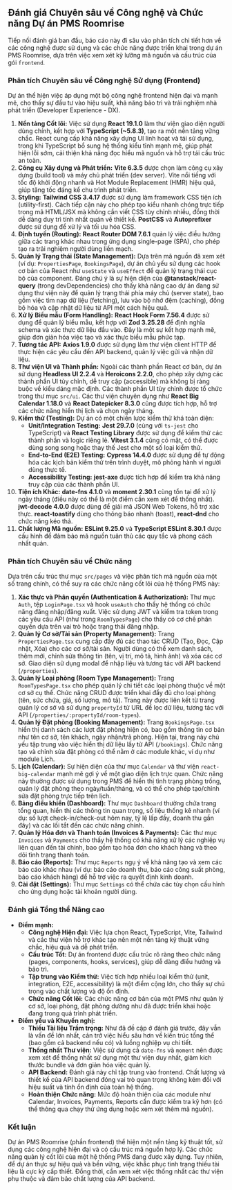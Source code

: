## Đánh giá Chuyên sâu về Công nghệ và Chức năng Dự án PMS Roomrise

Tiếp nối đánh giá ban đầu, báo cáo này đi sâu vào phân tích chi tiết hơn về các công nghệ được sử dụng và các chức năng được triển khai trong dự án PMS Roomrise, dựa trên việc xem xét kỹ lưỡng mã nguồn và cấu trúc của gói `frontend`.

### Phân tích Chuyên sâu về Công nghệ Sử dụng (Frontend)

Dự án thể hiện việc áp dụng một bộ công nghệ frontend hiện đại và mạnh mẽ, cho thấy sự đầu tư vào hiệu suất, khả năng bảo trì và trải nghiệm nhà phát triển (Developer Experience - DX).

1.  **Nền tảng Cốt lõi:** Việc sử dụng **React 19.1.0** làm thư viện giao diện người dùng chính, kết hợp với **TypeScript (~5.8.3)**, tạo ra một nền tảng vững chắc. React cung cấp khả năng xây dựng UI linh hoạt và tái sử dụng, trong khi TypeScript bổ sung hệ thống kiểu tĩnh mạnh mẽ, giúp phát hiện lỗi sớm, cải thiện khả năng đọc hiểu mã nguồn và hỗ trợ tái cấu trúc an toàn.
2.  **Công cụ Xây dựng và Phát triển:** **Vite 6.3.5** được chọn làm công cụ xây dựng (build tool) và máy chủ phát triển (dev server). Vite nổi tiếng với tốc độ khởi động nhanh và Hot Module Replacement (HMR) hiệu quả, giúp tăng tốc đáng kể chu trình phát triển.
3.  **Styling:** **Tailwind CSS 3.4.17** được sử dụng làm framework CSS tiện ích (utility-first). Cách tiếp cận này cho phép tạo kiểu nhanh chóng trực tiếp trong mã HTML/JSX mà không cần viết CSS tùy chỉnh nhiều, đồng thời dễ dàng duy trì tính nhất quán về thiết kế. **PostCSS** và **Autoprefixer** được sử dụng để xử lý và tối ưu hóa CSS.
4.  **Định tuyến (Routing):** **React Router DOM 7.6.1** quản lý việc điều hướng giữa các trang khác nhau trong ứng dụng single-page (SPA), cho phép tạo ra trải nghiệm người dùng liền mạch.
5.  **Quản lý Trạng thái (State Management):** Dựa trên mã nguồn đã xem xét (ví dụ: `PropertiesPage`, `BookingsPage`), dự án chủ yếu sử dụng các hook cơ bản của React như `useState` và `useEffect` để quản lý trạng thái cục bộ của component. Đáng chú ý là sự hiện diện của **@tanstack/react-query** (trong devDependencies) cho thấy khả năng cao dự án đang sử dụng thư viện này để quản lý trạng thái phía máy chủ (server state), bao gồm việc tìm nạp dữ liệu (fetching), lưu vào bộ nhớ đệm (caching), đồng bộ hóa và cập nhật dữ liệu từ API một cách hiệu quả.
6.  **Xử lý Biểu mẫu (Form Handling):** **React Hook Form 7.56.4** được sử dụng để quản lý biểu mẫu, kết hợp với **Zod 3.25.28** để định nghĩa schema và xác thực dữ liệu đầu vào. Đây là một sự kết hợp mạnh mẽ, giúp đơn giản hóa việc tạo và xác thực biểu mẫu phức tạp.
7.  **Tương tác API:** **Axios 1.9.0** được sử dụng làm thư viện client HTTP để thực hiện các yêu cầu đến API backend, quản lý việc gửi và nhận dữ liệu.
8.  **Thư viện UI và Thành phần:** Ngoài các thành phần React cơ bản, dự án sử dụng **Headless UI 2.2.4** và **Heroicons 2.2.0**, cho phép xây dựng các thành phần UI tùy chỉnh, dễ truy cập (accessible) mà không bị ràng buộc về kiểu dáng mặc định. Các thành phần UI tùy chỉnh được tổ chức trong thư mục `src/ui`. Các thư viện chuyên dụng như **React Big Calendar 1.18.0** và **React Datepicker 8.3.0** cũng được tích hợp, hỗ trợ các chức năng hiển thị lịch và chọn ngày tháng.
9.  **Kiểm thử (Testing):** Dự án có một chiến lược kiểm thử khá toàn diện: 
    *   **Unit/Integration Testing:** **Jest 29.7.0** (cùng với `ts-jest` cho TypeScript) và **React Testing Library** được sử dụng để kiểm thử các thành phần và logic riêng lẻ. **Vitest 3.1.4** cũng có mặt, có thể được dùng song song hoặc thay thế Jest cho một số loại kiểm thử.
    *   **End-to-End (E2E) Testing:** **Cypress 14.4.0** được sử dụng để tự động hóa các kịch bản kiểm thử trên trình duyệt, mô phỏng hành vi người dùng thực tế.
    *   **Accessibility Testing:** **jest-axe** được tích hợp để kiểm tra khả năng truy cập của các thành phần UI.
10. **Tiện ích Khác:** **date-fns 4.1.0** và **moment 2.30.1** cùng tồn tại để xử lý ngày tháng (điều này có thể là một điểm cần xem xét để thống nhất). **jwt-decode 4.0.0** được dùng để giải mã JSON Web Tokens, hỗ trợ xác thực. **react-toastify** dùng cho thông báo nhanh (toast), **react-dnd** cho chức năng kéo thả.
11. **Chất lượng Mã nguồn:** **ESLint 9.25.0** và **TypeScript ESLint 8.30.1** được cấu hình để đảm bảo mã nguồn tuân thủ các quy tắc và phong cách nhất quán.

### Phân tích Chuyên sâu về Chức năng

Dựa trên cấu trúc thư mục `src/pages` và việc phân tích mã nguồn của một số trang chính, có thể suy ra các chức năng cốt lõi của hệ thống PMS này:

1.  **Xác thực và Phân quyền (Authentication & Authorization):** Thư mục `Auth`, tệp `LoginPage.tsx` và hook `useAuth` cho thấy hệ thống có chức năng đăng nhập/đăng xuất. Việc sử dụng JWT và kiểm tra token trong các yêu cầu API (như trong `RoomTypesPage`) cho thấy có cơ chế phân quyền dựa trên vai trò hoặc trạng thái đăng nhập.
2.  **Quản lý Cơ sở/Tài sản (Property Management):** Trang `PropertiesPage.tsx` cung cấp đầy đủ các thao tác CRUD (Tạo, Đọc, Cập nhật, Xóa) cho các cơ sở/tài sản. Người dùng có thể xem danh sách, thêm mới, chỉnh sửa thông tin (tên, vị trí, mô tả, hình ảnh) và xóa các cơ sở. Giao diện sử dụng modal để nhập liệu và tương tác với API backend (`/properties`).
3.  **Quản lý Loại phòng (Room Type Management):** Trang `RoomTypesPage.tsx` cho phép quản lý chi tiết các loại phòng thuộc về một cơ sở cụ thể. Chức năng CRUD được triển khai đầy đủ cho loại phòng (tên, sức chứa, giá, số lượng, mô tả). Trang này được liên kết từ trang quản lý cơ sở và sử dụng `propertyId` từ URL để lọc dữ liệu, tương tác với API (`/properties/:propertyId/room-types`).
4.  **Quản lý Đặt phòng (Booking Management):** Trang `BookingsPage.tsx` hiển thị danh sách các lượt đặt phòng hiện có, bao gồm thông tin cơ bản như tên cơ sở, tên khách, ngày nhận/trả phòng. Hiện tại, trang này chủ yếu tập trung vào việc hiển thị dữ liệu lấy từ API (`/bookings`). Chức năng tạo và chỉnh sửa đặt phòng có thể nằm ở các module khác, ví dụ như module Lịch.
5.  **Lịch (Calendar):** Sự hiện diện của thư mục `Calendar` và thư viện `react-big-calendar` mạnh mẽ gợi ý về một giao diện lịch trực quan. Chức năng này thường được sử dụng trong PMS để hiển thị tình trạng phòng trống, quản lý đặt phòng theo ngày/tuần/tháng, và có thể cho phép tạo/chỉnh sửa đặt phòng trực tiếp trên lịch.
6.  **Bảng điều khiển (Dashboard):** Thư mục `Dashboard` thường chứa trang tổng quan, hiển thị các thông tin quan trọng, số liệu thống kê nhanh (ví dụ: số lượt check-in/check-out hôm nay, tỷ lệ lấp đầy, doanh thu gần đây) và các lối tắt đến các chức năng chính.
7.  **Quản lý Hóa đơn và Thanh toán (Invoices & Payments):** Các thư mục `Invoices` và `Payments` cho thấy hệ thống có khả năng xử lý các nghiệp vụ liên quan đến tài chính, bao gồm tạo hóa đơn cho khách hàng và theo dõi tình trạng thanh toán.
8.  **Báo cáo (Reports):** Thư mục `Reports` ngụ ý về khả năng tạo và xem các báo cáo khác nhau (ví dụ: báo cáo doanh thu, báo cáo công suất phòng, báo cáo khách hàng) để hỗ trợ việc ra quyết định kinh doanh.
9.  **Cài đặt (Settings):** Thư mục `Settings` có thể chứa các tùy chọn cấu hình cho ứng dụng hoặc tài khoản người dùng.

### Đánh giá Tổng thể Nâng cao

*   **Điểm mạnh:**
    *   **Công nghệ Hiện đại:** Việc lựa chọn React, TypeScript, Vite, Tailwind và các thư viện hỗ trợ khác tạo nên một nền tảng kỹ thuật vững chắc, hiệu quả và dễ phát triển.
    *   **Cấu trúc Tốt:** Dự án frontend được cấu trúc rõ ràng theo chức năng (pages, components, hooks, services), giúp dễ dàng điều hướng và bảo trì.
    *   **Tập trung vào Kiểm thử:** Việc tích hợp nhiều loại kiểm thử (unit, integration, E2E, accessibility) là một điểm cộng lớn, cho thấy sự chú trọng vào chất lượng và độ ổn định.
    *   **Chức năng Cốt lõi:** Các chức năng cơ bản của một PMS như quản lý cơ sở, loại phòng, đặt phòng dường như đã được triển khai hoặc đang trong quá trình phát triển.
*   **Điểm yếu và Khuyến nghị:**
    *   **Thiếu Tài liệu Trầm trọng:** Như đã đề cập ở đánh giá trước, đây vẫn là vấn đề lớn nhất, cản trở việc hiểu sâu hơn về kiến trúc tổng thể (bao gồm cả backend nếu có) và luồng nghiệp vụ chi tiết.
    *   **Thống nhất Thư viện:** Việc sử dụng cả `date-fns` và `moment` nên được xem xét để thống nhất sử dụng một thư viện duy nhất, giảm kích thước bundle và đơn giản hóa việc quản lý.
    *   **API Backend:** Đánh giá này chỉ tập trung vào frontend. Chất lượng và thiết kế của API backend đóng vai trò quan trọng không kém đối với hiệu suất và tính ổn định của toàn hệ thống.
    *   **Hoàn thiện Chức năng:** Mức độ hoàn thiện của các module như Calendar, Invoices, Payments, Reports cần được kiểm tra kỹ hơn (có thể thông qua chạy thử ứng dụng hoặc xem xét thêm mã nguồn).

### Kết luận

Dự án PMS Roomrise (phần frontend) thể hiện một nền tảng kỹ thuật tốt, sử dụng các công nghệ hiện đại và có cấu trúc mã nguồn hợp lý. Các chức năng quản lý cốt lõi của một hệ thống PMS đang được xây dựng. Tuy nhiên, để dự án thực sự hiệu quả và bền vững, việc khắc phục tình trạng thiếu tài liệu là cực kỳ cấp thiết. Đồng thời, cần xem xét việc thống nhất các thư viện phụ thuộc và đảm bảo chất lượng của API backend.
